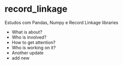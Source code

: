 # record_linkage
Estudos com Pandas, Numpy e Record Linkage libraries

- What is about?
- Who is involved?
- How to get attention?
- Who is working on it?
- Another update
- add new
